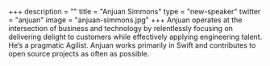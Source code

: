 +++
description = ""
title = "Anjuan Simmons"
type = "new-speaker"
twitter = "anjuan"
image = "anjuan-simmons.jpg"
+++
Anjuan operates at the intersection of business and technology by relentlessly focusing on delivering delight to customers while effectively applying engineering talent. He’s a pragmatic Agilist. Anjuan works primarily in Swift and contributes to open source projects as often as possible.